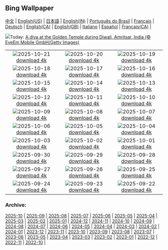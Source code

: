 ## Bing Wallpaper
[中文](README.md) |                     [English(US)](en-US.md) |                     [日本語](ja-JP.md) |                     [English(IN)](en-IN.md) |                     [Português do Brasil](pt-BR.md) |                     [Français](fr-FR.md) |                     [Deutsch](de-DE.md) |                     [English(CA)](en-CA.md) |                     [English(GB)](en-GB.md) |                     [Italiano](it-IT.md) |                     [Español](es-ES.md) |                     [Français(CA)](fr-CA.md) |                    

![](https://www.bing.com/th?id=OHR.DiyaDiwali_EN-CA8413413710_UHD.jpg&w=1000)Today: [A diya at the Golden Temple during Diwali, Amritsar, India (© EyeEm Mobile GmbH/Getty Images)](https://www.bing.com/th?id=OHR.DiyaDiwali_EN-CA8413413710_UHD.jpg)

|      |      |      |
| :----: | :----: | :----: |
|![](https://www.bing.com/th?id=OHR.HoffmansSloth_EN-CA8355906230_UHD.jpg&pid=hp&w=384&h=216&rs=1&c=4)2025-10-21 [download 4k](https://www.bing.com/th?id=OHR.HoffmansSloth_EN-CA8355906230_UHD.jpg)|![](https://www.bing.com/th?id=OHR.AppleHarvest_EN-CA8300580215_UHD.jpg&pid=hp&w=384&h=216&rs=1&c=4)2025-10-20 [download 4k](https://www.bing.com/th?id=OHR.AppleHarvest_EN-CA8300580215_UHD.jpg)|![](https://www.bing.com/th?id=OHR.SilburyHill_EN-CA8140895314_UHD.jpg&pid=hp&w=384&h=216&rs=1&c=4)2025-10-19 [download 4k](https://www.bing.com/th?id=OHR.SilburyHill_EN-CA8140895314_UHD.jpg)|
|![](https://www.bing.com/th?id=OHR.JasperFestival_EN-CA8017450155_UHD.jpg&pid=hp&w=384&h=216&rs=1&c=4)2025-10-18 [download 4k](https://www.bing.com/th?id=OHR.JasperFestival_EN-CA8017450155_UHD.jpg)|![](https://www.bing.com/th?id=OHR.SiberianLynx_EN-CA2838247165_UHD.jpg&pid=hp&w=384&h=216&rs=1&c=4)2025-10-17 [download 4k](https://www.bing.com/th?id=OHR.SiberianLynx_EN-CA2838247165_UHD.jpg)|![](https://www.bing.com/th?id=OHR.AmethystLaccaria_EN-CA2561600829_UHD.jpg&pid=hp&w=384&h=216&rs=1&c=4)2025-10-16 [download 4k](https://www.bing.com/th?id=OHR.AmethystLaccaria_EN-CA2561600829_UHD.jpg)|
|![](https://www.bing.com/th?id=OHR.OiaSantorini_EN-CA2309047812_UHD.jpg&pid=hp&w=384&h=216&rs=1&c=4)2025-10-15 [download 4k](https://www.bing.com/th?id=OHR.OiaSantorini_EN-CA2309047812_UHD.jpg)|![](https://www.bing.com/th?id=OHR.AlgonParkOnt_EN-CA8810326454_UHD.jpg&pid=hp&w=384&h=216&rs=1&c=4)2025-10-14 [download 4k](https://www.bing.com/th?id=OHR.AlgonParkOnt_EN-CA8810326454_UHD.jpg)|![](https://www.bing.com/th?id=OHR.SaranacLake_EN-CA8587691019_UHD.jpg&pid=hp&w=384&h=216&rs=1&c=4)2025-10-13 [download 4k](https://www.bing.com/th?id=OHR.SaranacLake_EN-CA8587691019_UHD.jpg)|
|![](https://www.bing.com/th?id=OHR.WoodDuckHen_EN-CA8442966636_UHD.jpg&pid=hp&w=384&h=216&rs=1&c=4)2025-10-12 [download 4k](https://www.bing.com/th?id=OHR.WoodDuckHen_EN-CA8442966636_UHD.jpg)|![](https://www.bing.com/th?id=OHR.MonurikiFiji_EN-CA8167749404_UHD.jpg&pid=hp&w=384&h=216&rs=1&c=4)2025-10-11 [download 4k](https://www.bing.com/th?id=OHR.MonurikiFiji_EN-CA8167749404_UHD.jpg)|![](https://www.bing.com/th?id=OHR.WebbPillars_EN-CA8021988309_UHD.jpg&pid=hp&w=384&h=216&rs=1&c=4)2025-10-10 [download 4k](https://www.bing.com/th?id=OHR.WebbPillars_EN-CA8021988309_UHD.jpg)|
|![](https://www.bing.com/th?id=OHR.OctopusCyanea_EN-CA7864486363_UHD.jpg&pid=hp&w=384&h=216&rs=1&c=4)2025-10-09 [download 4k](https://www.bing.com/th?id=OHR.OctopusCyanea_EN-CA7864486363_UHD.jpg)|![](https://www.bing.com/th?id=OHR.RidgwayAspens_EN-CA7717329977_UHD.jpg&pid=hp&w=384&h=216&rs=1&c=4)2025-10-08 [download 4k](https://www.bing.com/th?id=OHR.RidgwayAspens_EN-CA7717329977_UHD.jpg)|![](https://www.bing.com/th?id=OHR.AnshunBridge_EN-CA7553942511_UHD.jpg&pid=hp&w=384&h=216&rs=1&c=4)2025-10-07 [download 4k](https://www.bing.com/th?id=OHR.AnshunBridge_EN-CA7553942511_UHD.jpg)|
|![](https://www.bing.com/th?id=OHR.TeacherOwl_EN-CA7173344502_UHD.jpg&pid=hp&w=384&h=216&rs=1&c=4)2025-10-06 [download 4k](https://www.bing.com/th?id=OHR.TeacherOwl_EN-CA7173344502_UHD.jpg)|![](https://www.bing.com/th?id=OHR.InsideOutNB_EN-CA6818912564_UHD.jpg&pid=hp&w=384&h=216&rs=1&c=4)2025-10-05 [download 4k](https://www.bing.com/th?id=OHR.InsideOutNB_EN-CA6818912564_UHD.jpg)|![](https://www.bing.com/th?id=OHR.SkyeHeather_EN-CA6782703552_UHD.jpg&pid=hp&w=384&h=216&rs=1&c=4)2025-10-04 [download 4k](https://www.bing.com/th?id=OHR.SkyeHeather_EN-CA6782703552_UHD.jpg)|
|![](https://www.bing.com/th?id=OHR.OxbowBend_EN-CA0110307953_UHD.jpg&pid=hp&w=384&h=216&rs=1&c=4)2025-10-03 [download 4k](https://www.bing.com/th?id=OHR.OxbowBend_EN-CA0110307953_UHD.jpg)|![](https://www.bing.com/th?id=OHR.YosemiteClark_EN-CA9187443856_UHD.jpg&pid=hp&w=384&h=216&rs=1&c=4)2025-10-02 [download 4k](https://www.bing.com/th?id=OHR.YosemiteClark_EN-CA9187443856_UHD.jpg)|![](https://www.bing.com/th?id=OHR.EucalyptusKoala_EN-CA8939050680_UHD.jpg&pid=hp&w=384&h=216&rs=1&c=4)2025-10-01 [download 4k](https://www.bing.com/th?id=OHR.EucalyptusKoala_EN-CA8939050680_UHD.jpg)|
|![](https://www.bing.com/th?id=OHR.HoutenHouses_EN-CA8693710238_UHD.jpg&pid=hp&w=384&h=216&rs=1&c=4)2025-09-30 [download 4k](https://www.bing.com/th?id=OHR.HoutenHouses_EN-CA8693710238_UHD.jpg)|![](https://www.bing.com/th?id=OHR.PienzaItaly_EN-CA8507230327_UHD.jpg&pid=hp&w=384&h=216&rs=1&c=4)2025-09-29 [download 4k](https://www.bing.com/th?id=OHR.PienzaItaly_EN-CA8507230327_UHD.jpg)|![](https://www.bing.com/th?id=OHR.RedMapleleaf_EN-CA8222399050_UHD.jpg&pid=hp&w=384&h=216&rs=1&c=4)2025-09-28 [download 4k](https://www.bing.com/th?id=OHR.RedMapleleaf_EN-CA8222399050_UHD.jpg)|
|![](https://www.bing.com/th?id=OHR.AutumnChipmunk_EN-CA7669023856_UHD.jpg&pid=hp&w=384&h=216&rs=1&c=4)2025-09-27 [download 4k](https://www.bing.com/th?id=OHR.AutumnChipmunk_EN-CA7669023856_UHD.jpg)|![](https://www.bing.com/th?id=OHR.FortChittorgarh_EN-CA6914700264_UHD.jpg&pid=hp&w=384&h=216&rs=1&c=4)2025-09-26 [download 4k](https://www.bing.com/th?id=OHR.FortChittorgarh_EN-CA6914700264_UHD.jpg)|![](https://www.bing.com/th?id=OHR.BearLodge_EN-CA5941138960_UHD.jpg&pid=hp&w=384&h=216&rs=1&c=4)2025-09-25 [download 4k](https://www.bing.com/th?id=OHR.BearLodge_EN-CA5941138960_UHD.jpg)|
|![](https://www.bing.com/th?id=OHR.ToucanForest_EN-CA5712281059_UHD.jpg&pid=hp&w=384&h=216&rs=1&c=4)2025-09-24 [download 4k](https://www.bing.com/th?id=OHR.ToucanForest_EN-CA5712281059_UHD.jpg)|![](https://www.bing.com/th?id=OHR.AspenEquinox_EN-CA5015758865_UHD.jpg&pid=hp&w=384&h=216&rs=1&c=4)2025-09-23 [download 4k](https://www.bing.com/th?id=OHR.AspenEquinox_EN-CA5015758865_UHD.jpg)|![](https://www.bing.com/th?id=OHR.IceOtters_EN-CA4744258157_UHD.jpg&pid=hp&w=384&h=216&rs=1&c=4)2025-09-22 [download 4k](https://www.bing.com/th?id=OHR.IceOtters_EN-CA4744258157_UHD.jpg)|


### Archive:
[2025-10](archive/en-CA/202510/README.md) | [2025-09](archive/en-CA/202509/README.md) | [2025-08](archive/en-CA/202508/README.md) | [2025-07](archive/en-CA/202507/README.md) | [2025-06](archive/en-CA/202506/README.md) | [2025-05](archive/en-CA/202505/README.md) | [2025-04](archive/en-CA/202504/README.md) | [2025-03](archive/en-CA/202503/README.md) | [2025-02](archive/en-CA/202502/README.md) | [2025-01](archive/en-CA/202501/README.md) | [2024-12](archive/en-CA/202412/README.md) | [2024-11](archive/en-CA/202411/README.md) | [2024-10](archive/en-CA/202410/README.md) | [2024-09](archive/en-CA/202409/README.md) | [2024-08](archive/en-CA/202408/README.md) | [2024-07](archive/en-CA/202407/README.md) | [2024-06](archive/en-CA/202406/README.md) | [2024-05](archive/en-CA/202405/README.md) | [2024-04](archive/en-CA/202404/README.md) | [2024-03](archive/en-CA/202403/README.md) | [2024-02](archive/en-CA/202402/README.md) | [2024-01](archive/en-CA/202401/README.md) | [2023-12](archive/en-CA/202312/README.md) | [2023-11](archive/en-CA/202311/README.md) | [2023-10](archive/en-CA/202310/README.md) | [2023-09](archive/en-CA/202309/README.md) | [2023-08](archive/en-CA/202308/README.md) | [2023-07](archive/en-CA/202307/README.md) | [2023-06](archive/en-CA/202306/README.md) | [2023-05](archive/en-CA/202305/README.md) | [2023-04](archive/en-CA/202304/README.md) | [2023-03](archive/en-CA/202303/README.md) | [2023-02](archive/en-CA/202302/README.md) | [2023-01](archive/en-CA/202301/README.md) | [2022-12](archive/en-CA/202212/README.md) | [2022-11](archive/en-CA/202211/README.md) | [2022-10](archive/en-CA/202210/README.md) | 
